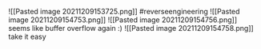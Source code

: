 ![[Pasted image 20211209153725.png]]
#reverseengineering 
![[Pasted image 20211209154753.png]]
![[Pasted image 20211209154756.png]]
seems like buffer overflow again :)
![[Pasted image 20211209154758.png]]
take it easy